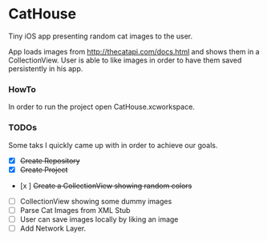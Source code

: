 # CatHouse

Tiny iOS app presenting random cat images to the user.

App loads images from http://thecatapi.com/docs.html and shows them in a CollectionView.
User is able to like images in order to have them saved persistently in his app.

### HowTo

In order to run the project open CatHouse.xcworkspace.

### TODOs

Some taks I quickly came up with in order to achieve our goals.

- [x] ~~Create Repository~~
- [x] ~~Create Project~~
- [x ] ~~Create a CollectionView showing random colors~~
- [ ] CollectionView showing some dummy images
- [ ] Parse Cat Images from XML Stub
- [ ] User can save images locally by liking an image
- [ ] Add Network Layer.
